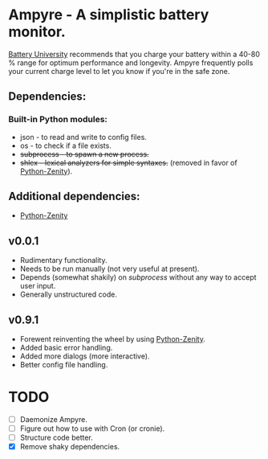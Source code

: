 # Ampyre - A simplistic battery monitor.

[Battery University](http://www.batteryuniversity.com) recommends that you charge your battery within a 40-80 % range for optimum performance and longevity. Ampyre frequently polls your current charge level to let you know if you're in the safe zone.

## Dependencies:

### Built-in Python modules:
* json - to read and write to config files.
* os - to check if a file exists.
* ~~subprocess - to spawn a new process.~~
* ~~shlex - lexical analyzers for simple syntaxes.~~ (removed in favor of [Python-Zenity](https://github.com/poulp/python-zenity)).

## Additional dependencies:
* [Python-Zenity](https://github.com/poulp/python-zenity)

## v0.0.1
* Rudimentary functionality.
* Needs to be run manually (not very useful at present).
* Depends (somewhat shakily) on *subprocess* without any way to accept user input.
* Generally unstructured code.

## v0.9.1
* Forewent reinventing the wheel by using [Python-Zenity](https://github.com/poulp/python-zenity).
* Added basic error handling.
* Added more dialogs (more interactive).
* Better config file handling.

# TODO
- [ ] Daemonize Ampyre.
- [ ] Figure out how to use with Cron (or cronie).
- [ ] Structure code better.
- [x] Remove shaky dependencies.
